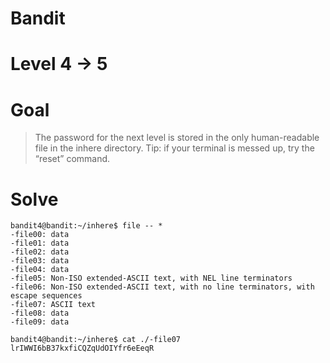 # Bandit
# Level 4 -> 5
# Goal
> The password for the next level is stored in the only human-readable file in the inhere directory. Tip: if your terminal is messed up, try the “reset” command.

# Solve

```
bandit4@bandit:~/inhere$ file -- *
-file00: data
-file01: data
-file02: data
-file03: data
-file04: data
-file05: Non-ISO extended-ASCII text, with NEL line terminators
-file06: Non-ISO extended-ASCII text, with no line terminators, with escape sequences
-file07: ASCII text
-file08: data
-file09: data

bandit4@bandit:~/inhere$ cat ./-file07
lrIWWI6bB37kxfiCQZqUdOIYfr6eEeqR
```
